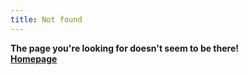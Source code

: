 ```yaml
--- 
title: Not found 
--- 
```

<p class="text-center alt-lead"><b>
  The page you're looking for doesn't seem to be there! 
<br>
<a href="https://cendawann.github.io/">Homepage<a/>
</p>

